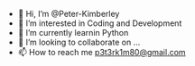 - 👋 Hi, I’m @Peter-Kimberley
- 👀 I’m interested in Coding and Development
- 🌱 I’m currently learnin Python
- 💞️ I’m looking to collaborate on ...
- 📫 How to reach me p3t3rk1m80@gmail.com

<!---
Peter-Kimberley/Peter-Kimberley is a ✨ special ✨ repository because its `README.md` (this file) appears on your GitHub profile.
You can click the Preview link to take a look at your changes.
--->
